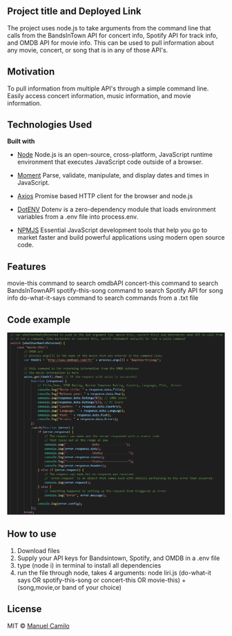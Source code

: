 ## Project title and Deployed Link
The project uses node.js to take arguments from the command line that calls
from the BandsInTown API for concert info, Spotify API for track info, and
OMDB API for movie info. This can be used to pull information about any movie,
concert, or song that is in any of those API's. 

## Motivation
To pull information from multiple API's through a simple command line. Easily
access concert information, music information, and movie information.

## Technologies Used
<b>Built with</b>
- [Node](https://nodejs.org/)
Node.js is an open-source, cross-platform, JavaScript runtime environment that executes JavaScript code outside of a browser.

- [Moment](https://momentjs.com/)
Parse, validate, manipulate, and display dates and times in JavaScript.

- [Axios](https://github.com/axios/axios)
Promise based HTTP client for the browser and node.js

- [DotENV](https://www.npmjs.com/package/dotenv)
Dotenv is a zero-dependency module that loads environment variables from a .env file into process.env.

- [NPMJS](https://www.npmjs.com/)
Essential JavaScript development tools that help you go to market faster and build powerful applications using modern open source code.

## Features
movie-this command to search omdbAPI
concert-this command to search BandsInTownAPI
spotify-this-song command to search Spotify API for song info
do-what-it-says command to search commands from a .txt file

## Code example
![Screenshot](./codesnippet.png)

## How to use
1. Download files
2. Supply your API keys for Bandsintown, Spotify, and OMDB in a .env file
3. type (node i) in terminal to install all dependencies
4. run the file through node, takes 4 arguments:
    node liri.js (do-what-it says OR spotify-this-song or concert-this OR movie-this) + (song,movie,or band of your choice)

## License
MIT © [Manuel Camilo]()
